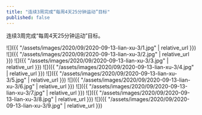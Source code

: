 ```yaml
---
title: "连续3周完成“每周4天25分钟运动”目标"
published: false
---
```

连续3周完成“每周4天25分钟运动”目标。



![]({{ "/assets/images/2020/09/2020-09-13-lian-xu-3/1.jpg" | relative_url }})
![]({{ "/assets/images/2020/09/2020-09-13-lian-xu-3/2.jpg" | relative_url }})
![]({{ "/assets/images/2020/09/2020-09-13-lian-xu-3/3.jpg" | relative_url }})
![]({{ "/assets/images/2020/09/2020-09-13-lian-xu-3/4.jpg" | relative_url }})
![]({{ "/assets/images/2020/09/2020-09-13-lian-xu-3/5.jpg" | relative_url }})
![]({{ "/assets/images/2020/09/2020-09-13-lian-xu-3/6.jpg" | relative_url }})
![]({{ "/assets/images/2020/09/2020-09-13-lian-xu-3/7.jpg" | relative_url }})
![]({{ "/assets/images/2020/09/2020-09-13-lian-xu-3/8.jpg" | relative_url }})
![]({{ "/assets/images/2020/09/2020-09-13-lian-xu-3/9.jpg" | relative_url }})
